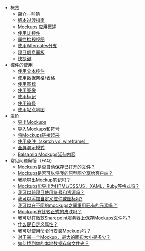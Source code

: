 - 概览
  - [简介](introduction.md)--帅猜
  - [版本过渡指南](transition.md)
  - [Mockups 应用概述](application-overview.md)
  - [使用UI控件](ui-control.md)
  - [属性检视视图](property-inspector.md)
  - [使用Alternates分支](alternates.md)
  - [项目信息面板](project-info-panel.md)
  - [快捷键](keyboard-shortcuts.md)
- 控件的使用
  - [使用文本控件](working-with-text.md)
  - [使用数据网格/表格](working-with-datagrid.md)
  - [使用图标](working-with-icons.md)
  - [使用图像](working-with-images.md)
  - [使用标记](working-with-markup.md)
  - [使用符号](working-with-symbols.md)
  - [使用站点地图](working-with-sitemaps.md)
- 进阶
  - [导出Mockups](exporting-your-mockups.md)
  - [导入Mockups和符号](importing-mockups-symbols.md)
  - [将Mockups链接起来](linking-mockups.md)
  - [使用皮肤（sketch vs. wireframe）](working-with-skins.md)
  - [全屏演示模式](full-screen-presentation.md)
  - [Balsamiq Mockups延伸内容](extensions.md)
- 常见问题解答（FAQ）
  - [Mockups是否自动保存已打开的文件？](faq-autosave.md)
  - [Mockups是否可以将我的原型图分享给客户端？](faq-share-prototypes.md)
  - [我能导出Mockup笔记吗？](faq-export-notes.md)
  - [Mockups能导出为HTML/CSS/JS，XAML，Ruby等格式吗？](faq-exportto-other.md)
  - [我可以跨项目使用符号和资源吗？](faq-across-project.md)
  - [我可以添加自定义控件或图标吗?](faq-add-custom.md)
  - [我可以在不同的mockups之间重用已有的元素吗？](faq-reuse.md)
  - [Mockups有比较正式的皮肤吗？](faq-formal-skin.md)
  - [我可以在微软Sharepoint服务器上保存Mockups文件吗？](faq-sharepoint.md)
  - [什么是自定义属性？](faq-custom-properties.md)
  - [我可以使用命令行安装Mockups吗？](faq-install-commandline.md)
  - [对于某一个Mockup，最大的画布大小是多少？](faq-maxcanvas.md)
  - [如何找到你的本地数据存储文件夹？](faq-find-folder.md)

  